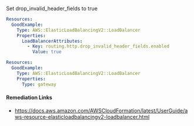 
Set drop_invalid_header_fields to true

```yaml
Resources:
  GoodExample:
    Type: AWS::ElasticLoadBalancingV2::LoadBalancer
    Properties:
      LoadBalancerAttributes:
        - Key: routing.http.drop_invalid_header_fields.enabled
          Value: true
```
```yaml
Resources:
  GoodExample:
    Type: AWS::ElasticLoadBalancingV2::LoadBalancer
    Properties:
      Type: gateway
```

#### Remediation Links
 - https://docs.aws.amazon.com/AWSCloudFormation/latest/UserGuide/aws-resource-elasticloadbalancingv2-loadbalancer.html

